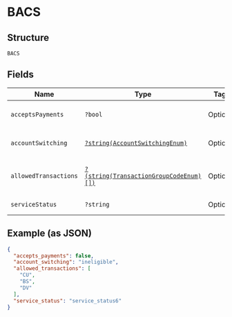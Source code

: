 
# BACS

## Structure

`BACS`

## Fields

| Name | Type | Tags | Description | Getter | Setter |
|  --- | --- | --- | --- | --- | --- |
| `acceptsPayments` | `?bool` | Optional | **Default**: `false` | getAcceptsPayments(): ?bool | setAcceptsPayments(?bool acceptsPayments): void |
| `accountSwitching` | [`?string(AccountSwitchingEnum)`](../../doc/models/account-switching-enum.md) | Optional | - | getAccountSwitching(): ?string | setAccountSwitching(?string accountSwitching): void |
| `allowedTransactions` | [`?(string(TransactionGroupCodeEnum)[])`](../../doc/models/transaction-group-code-enum.md) | Optional | - | getAllowedTransactions(): ?array | setAllowedTransactions(?array allowedTransactions): void |
| `serviceStatus` | `?string` | Optional | - | getServiceStatus(): ?string | setServiceStatus(?string serviceStatus): void |

## Example (as JSON)

```json
{
  "accepts_payments": false,
  "account_switching": "ineligible",
  "allowed_transactions": [
    "CU",
    "BS",
    "DV"
  ],
  "service_status": "service_status6"
}
```

